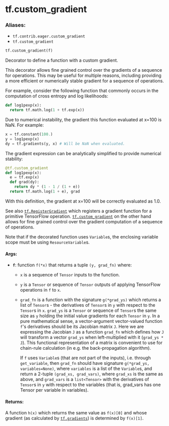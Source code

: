 <div itemscope itemtype="http://developers.google.com/ReferenceObject">
<meta itemprop="name" content="tf.custom_gradient" />
<meta itemprop="path" content="Stable" />
</div>

# tf.custom_gradient

### Aliases:

* `tf.contrib.eager.custom_gradient`
* `tf.custom_gradient`

``` python
tf.custom_gradient(f)
```

Decorator to define a function with a custom gradient.

This decorator allows fine grained control over the gradients of a sequence
for operations.  This may be useful for multiple reasons, including providing
a more efficient or numerically stable gradient for a sequence of operations.

For example, consider the following function that commonly occurs in the
computation of cross entropy and log likelihoods:

```python
def log1pexp(x):
  return tf.math.log(1 + tf.exp(x))
```

Due to numerical instability, the gradient this function evaluated at x=100 is
NaN.  For example:

```python
x = tf.constant(100.)
y = log1pexp(x)
dy = tf.gradients(y, x) # Will be NaN when evaluated.
```

The gradient expression can be analytically simplified to provide numerical
stability:

```python
@tf.custom_gradient
def log1pexp(x):
  e = tf.exp(x)
  def grad(dy):
    return dy * (1 - 1 / (1 + e))
  return tf.math.log(1 + e), grad
```

With this definition, the gradient at x=100 will be correctly evaluated as
1.0.

See also <a href="../tf/RegisterGradient.md"><code>tf.RegisterGradient</code></a> which registers a gradient function for a
primitive TensorFlow operation. <a href="../tf/custom_gradient.md"><code>tf.custom_gradient</code></a> on the other hand allows
for fine grained control over the gradient computation of a sequence of
operations.

Note that if the decorated function uses `Variable`s, the enclosing variable
scope must be using `ResourceVariable`s.

#### Args:

* <b>`f`</b>: function `f(*x)` that returns a tuple `(y, grad_fn)` where:
     - `x` is a sequence of `Tensor` inputs to the function.
     - `y` is a `Tensor` or sequence of `Tensor` outputs of applying
       TensorFlow operations in `f` to `x`.
     - `grad_fn` is a function with the signature `g(*grad_ys)` which returns
       a list of `Tensor`s - the derivatives of `Tensor`s in `y` with respect
       to the `Tensor`s in `x`.  `grad_ys` is a `Tensor` or sequence of
       `Tensor`s the same size as `y` holding the initial value gradients for
       each `Tensor` in `y`. In a pure mathematical sense, a vector-argument
       vector-valued function `f`'s derivatives should be its Jacobian matrix
       `J`. Here we are expressing the Jacobian `J` as a function `grad_fn`
       which defines how `J` will transform a vector `grad_ys` when
       left-multiplied with it (`grad_ys * J`). This functional representation
       of a matrix is convenient to use for chain-rule calculation
       (in e.g. the back-propagation algorithm).

       If `f` uses `Variable`s (that are not part of the
       inputs), i.e. through `get_variable`, then `grad_fn` should have
       signature `g(*grad_ys, variables=None)`, where `variables` is a list of
       the `Variable`s, and return a 2-tuple `(grad_xs, grad_vars)`, where
       `grad_xs` is the same as above, and `grad_vars` is a `list<Tensor>`
       with the derivatives of `Tensor`s in `y` with respect to the variables
       (that is, grad_vars has one Tensor per variable in variables).


#### Returns:

A function `h(x)` which returns the same value as `f(x)[0]` and whose
gradient (as calculated by <a href="../tf/gradients.md"><code>tf.gradients</code></a>) is determined by `f(x)[1]`.